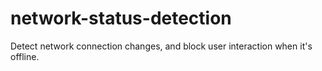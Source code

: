 # network-status-detection
Detect network connection changes, and block user interaction when it's offline.
